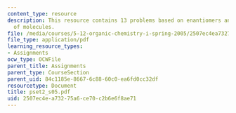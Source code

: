 ```yaml
---
content_type: resource
description: This resource contains 13 problems based on enantiomers and diastereomers
  of molecules.
file: /media/courses/5-12-organic-chemistry-i-spring-2005/2507ec4ea73275a6ce70c2b6e6f8ae71_pset2_s05.pdf
file_type: application/pdf
learning_resource_types:
- Assignments
ocw_type: OCWFile
parent_title: Assignments
parent_type: CourseSection
parent_uid: 84c1185e-8667-6c88-60c0-ea6fd0cc32df
resourcetype: Document
title: pset2_s05.pdf
uid: 2507ec4e-a732-75a6-ce70-c2b6e6f8ae71
---
```


